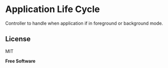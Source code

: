 # Application Life Cycle

Controller to handle when application if in foreground or background mode.

License
----

MIT

**Free Software**